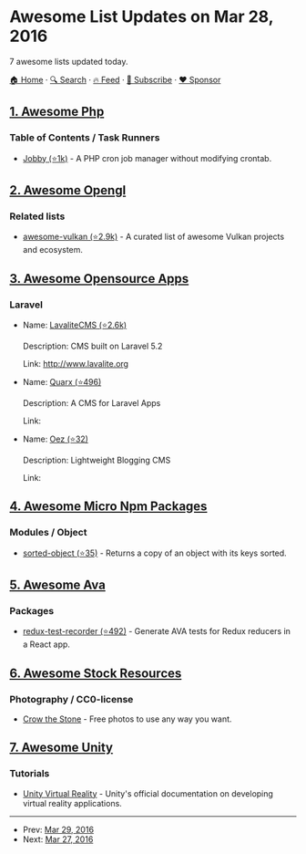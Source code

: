 # Awesome List Updates on Mar 28, 2016

7 awesome lists updated today.

[🏠 Home](/README.md) · [🔍 Search](https://www.trackawesomelist.com/search/) · [🔥 Feed](https://www.trackawesomelist.com/rss.xml) · [📮 Subscribe](https://trackawesomelist.us17.list-manage.com/subscribe?u=d2f0117aa829c83a63ec63c2f&id=36a103854c) · [❤️  Sponsor](https://github.com/sponsors/theowenyoung)



## [1. Awesome Php](/content/ziadoz/awesome-php/README.md)

### Table of Contents / Task Runners

*   [Jobby (⭐1k)](https://github.com/jobbyphp/jobby) - A PHP cron job manager without modifying crontab.

## [2. Awesome Opengl](/content/eug/awesome-opengl/README.md)

### Related lists

*   [awesome-vulkan (⭐2.9k)](https://github.com/vinjn/awesome-vulkan) - A curated list of awesome Vulkan projects and ecosystem.

## [3. Awesome Opensource Apps](/content/unicodeveloper/awesome-opensource-apps/README.md)

### Laravel

- Name: [LavaliteCMS (⭐2.6k)](https://github.com/LavaLite/cms)

  Description: CMS built on Laravel 5.2

  Link: <http://www.lavalite.org>


- Name: [Quarx (⭐496)](https://github.com/YABhq/Quarx)

  Description: A CMS for Laravel Apps

  Link: 


- Name: [Oez (⭐32)](https://github.com/gaaarfild/0ez)

  Description: Lightweight Blogging CMS

  Link: 



## [4. Awesome Micro Npm Packages](/content/parro-it/awesome-micro-npm-packages/README.md)

### Modules / Object

*   [sorted-object (⭐35)](https://github.com/domenic/sorted-object) - Returns a copy of an object with its keys sorted.

## [5. Awesome Ava](/content/avajs/awesome-ava/README.md)

### Packages

*   [redux-test-recorder (⭐492)](https://github.com/conorhastings/redux-test-recorder) - Generate AVA tests for Redux reducers in a React app.

## [6. Awesome Stock Resources](/content/neutraltone/awesome-stock-resources/README.md)

### Photography / CC0-license

*   [Crow the Stone](http://crowthestone.tumblr.com/) - Free photos to use any way you want.

## [7. Awesome Unity](/content/RyanNielson/awesome-unity/README.md)

### Tutorials

*   [Unity Virtual Reality](http://docs.unity3d.com/Manual/VROverview.html) - Unity's official documentation on developing virtual reality applications.

---

- Prev: [Mar 29, 2016](/content/2016/03/29/README.md)
- Next: [Mar 27, 2016](/content/2016/03/27/README.md)
